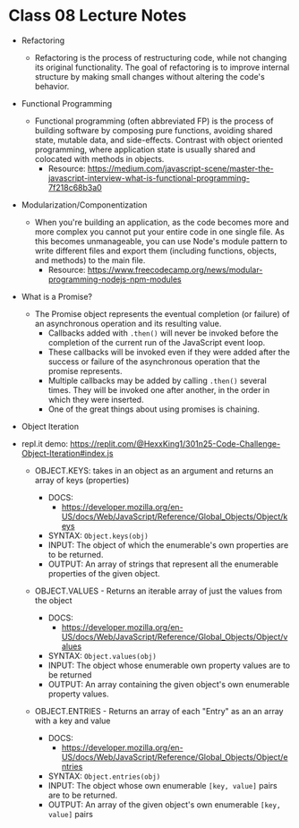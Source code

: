 # Class 08 Lecture Notes

- Refactoring
  - Refactoring is the process of restructuring code, while not changing its original functionality. The goal of refactoring is to improve internal structure by making small changes without altering the code's behavior.

- Functional Programming
  - Functional programming (often abbreviated FP) is the process of building software by composing pure functions, avoiding shared state, mutable data, and side-effects. Contrast with object oriented programming, where application state is usually shared and colocated with methods in objects.
    - Resource: <https://medium.com/javascript-scene/master-the-javascript-interview-what-is-functional-programming-7f218c68b3a0>

- Modularization/Componentization
  - When you're building an application, as the code becomes more and more complex you cannot put your entire code in one single file. As this becomes unmanageable, you can use Node's module pattern to write different files and export them (including functions, objects, and methods) to the main file.
    - Resource: <https://www.freecodecamp.org/news/modular-programming-nodejs-npm-modules>

- What is a Promise?
  - The Promise object represents the eventual completion (or failure) of an asynchronous operation and its resulting value.
    - Callbacks added with `.then()` will never be invoked before the completion of the current run of the JavaScript event loop.
    - These callbacks will be invoked even if they were added after the success or failure of the asynchronous operation that the promise represents.
    - Multiple callbacks may be added by calling `.then()` several times. They will be invoked one after another, in the order in which they were inserted.
    - One of the great things about using promises is chaining.

- Object Iteration
- repl.it demo: <https://replit.com/@HexxKing1/301n25-Code-Challenge-Object-Iteration#index.js>
  - OBJECT.KEYS: takes in an object as an argument and returns an array of keys (properties)
    - DOCS:
      - <https://developer.mozilla.org/en-US/docs/Web/JavaScript/Reference/Global_Objects/Object/keys>
    - SYNTAX: `Object.keys(obj)`
    - INPUT: The object of which the enumerable's own properties are to be returned.
    - OUTPUT: An array of strings that represent all the enumerable properties of the given object.

  - OBJECT.VALUES - Returns an iterable array of just the values from the object
    - DOCS:
      - <https://developer.mozilla.org/en-US/docs/Web/JavaScript/Reference/Global_Objects/Object/values>
    - SYNTAX: `Object.values(obj)`
    - INPUT: The object whose enumerable own property values are to be returned
    - OUTPUT: An array containing the given object's own enumerable property values.

  - OBJECT.ENTRIES - Returns an array of each "Entry" as an an array with a key and value
    - DOCS:
      - <https://developer.mozilla.org/en-US/docs/Web/JavaScript/Reference/Global_Objects/Object/entries>
    - SYNTAX: `Object.entries(obj)`
    - INPUT: The object whose own enumerable `[key, value]` pairs are to be returned.
    - OUTPUT: An array of the given object's own enumerable `[key, value]` pairs
